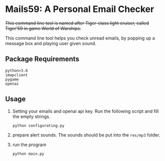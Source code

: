 # Mails59: A Personal Email Checker

~~This command line tool is named after Tiger-class light cruiser, called Tiger'59 in game World of Warships.~~ 

This command line tool helps you check unread emails, by popping up a message box and playing user given sound. 

## Package Requirements

```
python>3.6 
imapclient
pygame 
openai
```

## Usage

1. Setting your emails and openai api key. Run the following script and fill the empty strings.

    ```
    python configurating.py
    ```

2. prepare alert sounds. The sounds should be put into the `res/mp3` folder.

3. run the program

   ```
   python main.py
   ```

   



